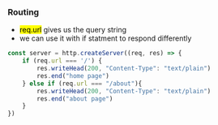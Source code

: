 ### Routing 
- <mark>req.url</mark> gives us the query string
- we can use it with if statment to respond differently
```js
const server = http.createServer((req, res) => {
    if (req.url === '/') {
        res.writeHead(200, "Content-Type": "text/plain")
        res.end("home page")
    } else if (req.url === "/about"){
        res.writeHead(200, "Content-Type": "text/plain")
        res.end("about page")
    }
})
```